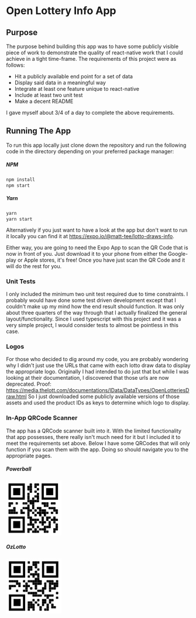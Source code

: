 # Open Lottery Info App

## Purpose

The purpose behind building this app was to have some publicly visible piece of work to demonstrate the quality of react-native work that I could achieve in a tight time-frame. The requirements of this project were as follows:

- Hit a publicly available end point for a set of data
- Display said data in a meaningful way
- Integrate at least one feature unique to react-native
- Include at least two unit test
- Make a decent README

I gave myself about 3/4 of a day to complete the above requirements.

## Running The App

To run this app locally just clone down the repository and run the following code in the directory depending on your preferred package manager:

##### NPM

    npm install
    npm start

##### Yarn

    yarn
    yarn start

Alternatively if you just want to have a look at the app but don't want to run it locally you can find it at https://expo.io/@matt-tee/lotto-draws-info.

Either way, you are going to need the Expo App to scan the QR Code that is now in front of you. Just download it to your phone from either the Google-play or Apple stores, it's free! Once you have just scan the QR Code and it will do the rest for you.

### Unit Tests

I only included the minimum two unit test required due to time constraints. I probably would have done some test driven development except that I couldn't make up my mind how the end result should function. It was only about three quarters of the way through that I actually finalized the general layout/functionality. Since I used typescript with this project and it was a very simple project, I would consider tests to almost be pointless in this case.

### Logos

For those who decided to dig around my code, you are probably wondering why I didn't just use the URLs that came with each lotto draw data to display the appropriate logo. Originally I had intended to do just that but while I was looking at their documentation, I discovered that those urls are now deprecated. Proof: https://media.thelott.com/documentations/IData/DataTypes/OpenLotteriesDraw.html
So I just downloaded some publicly available versions of those assets and used the product IDs as keys to determine which logo to display.

### In-App QRCode Scanner

The app has a QRCode scanner built into it. With the limited functionality that app possesses, there really isn't much need for it but I included it to meet the requirements set above. Below I have some QRCodes that will only function if you scan them with the app. Doing so should navigate you to the appropriate pages.

##### Powerball

![Powerball QRCode](./assets/powerBallQR.jpg)

##### OzLotto

![OzLotto QRCode](./assets/ozLottoQR.jpg)
